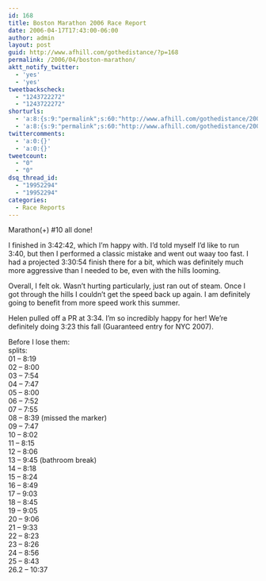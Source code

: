 ```yaml
---
id: 168
title: Boston Marathon 2006 Race Report
date: 2006-04-17T17:43:00-06:00
author: admin
layout: post
guid: http://www.afhill.com/gothedistance/?p=168
permalink: /2006/04/boston-marathon/
aktt_notify_twitter:
  - 'yes'
  - 'yes'
tweetbackscheck:
  - "1243722272"
  - "1243722272"
shorturls:
  - 'a:8:{s:9:"permalink";s:60:"http://www.afhill.com/gothedistance/2006/04/boston-marathon/";s:7:"tinyurl";s:25:"http://tinyurl.com/bruqw6";s:4:"isgd";s:17:"http://is.gd/i7X2";s:5:"bitly";s:18:"http://bit.ly/OCHX";s:5:"snipr";s:22:"http://snipr.com/b69s0";s:5:"snurl";s:22:"http://snurl.com/b69s0";s:7:"snipurl";s:24:"http://snipurl.com/b69s0";s:4:"trim";s:17:"http://tr.im/e7gl";}'
  - 'a:8:{s:9:"permalink";s:60:"http://www.afhill.com/gothedistance/2006/04/boston-marathon/";s:7:"tinyurl";s:25:"http://tinyurl.com/bruqw6";s:4:"isgd";s:17:"http://is.gd/i7X2";s:5:"bitly";s:18:"http://bit.ly/OCHX";s:5:"snipr";s:22:"http://snipr.com/b69s0";s:5:"snurl";s:22:"http://snurl.com/b69s0";s:7:"snipurl";s:24:"http://snipurl.com/b69s0";s:4:"trim";s:17:"http://tr.im/e7gl";}'
twittercomments:
  - 'a:0:{}'
  - 'a:0:{}'
tweetcount:
  - "0"
  - "0"
dsq_thread_id:
  - "19952294"
  - "19952294"
categories:
  - Race Reports
---
```

Marathon(+) #10 all done!

I finished in 3:42:42, which I&#8217;m happy with. I&#8217;d told myself I&#8217;d like to run 3:40, but then I performed a classic mistake and went out waay too fast. I had a projected 3:30:54 finish there for a bit, which was definitely much more aggressive than I needed to be, even with the hills looming. 

Overall, I felt ok. Wasn&#8217;t hurting particularly, just ran out of steam. Once I got through the hills I couldn&#8217;t get the speed back up again. I am definitely going to benefit from more speed work this summer.

Helen pulled off a PR at 3:34. I&#8217;m so incredibly happy for her! We&#8217;re definitely doing 3:23 this fall (Guaranteed entry for NYC 2007).

Before I lose them:  
splits:  
01 &#8211; 8:19  
02 &#8211; 8:00  
03 &#8211; 7:54  
04 &#8211; 7:47  
05 &#8211; 8:00  
06 &#8211; 7:52  
07 &#8211; 7:55  
08 &#8211; 8:39 (missed the marker)  
09 &#8211; 7:47  
10 &#8211; 8:02  
11 &#8211; 8:15  
12 &#8211; 8:06  
13 &#8211; 9:45 (bathroom break)  
14 &#8211; 8:18  
15 &#8211; 8:24  
16 &#8211; 8:49  
17 &#8211; 9:03  
18 &#8211; 8:45  
19 &#8211; 9:05  
20 &#8211; 9:06  
21 &#8211; 9:33  
22 &#8211; 8:23  
23 &#8211; 8:26  
24 &#8211; 8:56  
25 &#8211; 8:43  
26.2 &#8211; 10:37